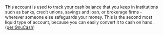 This account is used to track your cash balance that you keep in institutions such as banks, credit unions, savings and loan, or brokerage firms - wherever someone else safeguards your money. This is the second most liquid type of account, because you can easily convert it to cash on hand. ([per GnuCash](https://www.gnucash.org/docs/v4/C/gnucash-guide/chapter_accts.html))
